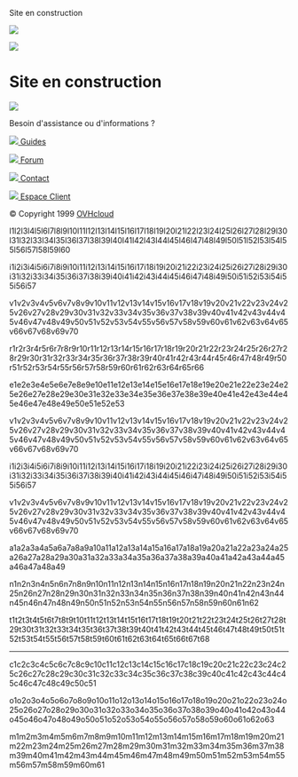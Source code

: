 Site en construction



[![](/__ovh/common/img/logo-white.png)](https://www.ovhcloud.com/)

![](/__ovh/common/img/icon-traffic-cone.png)  
  

Site en construction
====================

![](/__ovh/common/img/shadow.png)  
  

Besoin d'assistance ou d'informations ?

  

[![](/__ovh/common/img/icon-book.png)
Guides](https://docs.ovh.com/fr/hosting/ "Guides")

[![](/__ovh/common/img/icon-speech-bubble.png)
Forum](https://community.ovh.com/ "Forum")

[![](/__ovh/common/img/icon-user-support.png)
Contact](https://help.ovhcloud.com/fr/ "Contact")

[![](/__ovh/common/img/icon-app-gear.png)
Espace Client](https://www.ovh.com/manager/ "Espace Client")

© Copyright 1999 [OVHcloud](https://www.ovhcloud.com/)

l1l2l3l4l5l6l7l8l9l10l11l12l13l14l15l16l17l18l19l20l21l22l23l24l25l26l27l28l29l30l31l32l33l34l35l36l37l38l39l40l41l42l43l44l45l46l47l48l49l50l51l52l53l54l55l56l57l58l59l60

i1i2i3i4i5i6i7i8i9i10i11i12i13i14i15i16i17i18i19i20i21i22i23i24i25i26i27i28i29i30i31i32i33i34i35i36i37i38i39i40i41i42i43i44i45i46i47i48i49i50i51i52i53i54i55i56i57

v1v2v3v4v5v6v7v8v9v10v11v12v13v14v15v16v17v18v19v20v21v22v23v24v25v26v27v28v29v30v31v32v33v34v35v36v37v38v39v40v41v42v43v44v45v46v47v48v49v50v51v52v53v54v55v56v57v58v59v60v61v62v63v64v65v66v67v68v69v70

r1r2r3r4r5r6r7r8r9r10r11r12r13r14r15r16r17r18r19r20r21r22r23r24r25r26r27r28r29r30r31r32r33r34r35r36r37r38r39r40r41r42r43r44r45r46r47r48r49r50r51r52r53r54r55r56r57r58r59r60r61r62r63r64r65r66

e1e2e3e4e5e6e7e8e9e10e11e12e13e14e15e16e17e18e19e20e21e22e23e24e25e26e27e28e29e30e31e32e33e34e35e36e37e38e39e40e41e42e43e44e45e46e47e48e49e50e51e52e53

v1v2v3v4v5v6v7v8v9v10v11v12v13v14v15v16v17v18v19v20v21v22v23v24v25v26v27v28v29v30v31v32v33v34v35v36v37v38v39v40v41v42v43v44v45v46v47v48v49v50v51v52v53v54v55v56v57v58v59v60v61v62v63v64v65v66v67v68v69v70

i1i2i3i4i5i6i7i8i9i10i11i12i13i14i15i16i17i18i19i20i21i22i23i24i25i26i27i28i29i30i31i32i33i34i35i36i37i38i39i40i41i42i43i44i45i46i47i48i49i50i51i52i53i54i55i56i57

v1v2v3v4v5v6v7v8v9v10v11v12v13v14v15v16v17v18v19v20v21v22v23v24v25v26v27v28v29v30v31v32v33v34v35v36v37v38v39v40v41v42v43v44v45v46v47v48v49v50v51v52v53v54v55v56v57v58v59v60v61v62v63v64v65v66v67v68v69v70

a1a2a3a4a5a6a7a8a9a10a11a12a13a14a15a16a17a18a19a20a21a22a23a24a25a26a27a28a29a30a31a32a33a34a35a36a37a38a39a40a41a42a43a44a45a46a47a48a49

n1n2n3n4n5n6n7n8n9n10n11n12n13n14n15n16n17n18n19n20n21n22n23n24n25n26n27n28n29n30n31n32n33n34n35n36n37n38n39n40n41n42n43n44n45n46n47n48n49n50n51n52n53n54n55n56n57n58n59n60n61n62

t1t2t3t4t5t6t7t8t9t10t11t12t13t14t15t16t17t18t19t20t21t22t23t24t25t26t27t28t29t30t31t32t33t34t35t36t37t38t39t40t41t42t43t44t45t46t47t48t49t50t51t52t53t54t55t56t57t58t59t60t61t62t63t64t65t66t67t68

---

c1c2c3c4c5c6c7c8c9c10c11c12c13c14c15c16c17c18c19c20c21c22c23c24c25c26c27c28c29c30c31c32c33c34c35c36c37c38c39c40c41c42c43c44c45c46c47c48c49c50c51

o1o2o3o4o5o6o7o8o9o10o11o12o13o14o15o16o17o18o19o20o21o22o23o24o25o26o27o28o29o30o31o32o33o34o35o36o37o38o39o40o41o42o43o44o45o46o47o48o49o50o51o52o53o54o55o56o57o58o59o60o61o62o63

m1m2m3m4m5m6m7m8m9m10m11m12m13m14m15m16m17m18m19m20m21m22m23m24m25m26m27m28m29m30m31m32m33m34m35m36m37m38m39m40m41m42m43m44m45m46m47m48m49m50m51m52m53m54m55m56m57m58m59m60m61